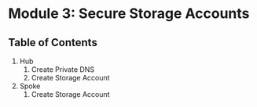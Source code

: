 # Module 3: Secure Storage Accounts

## Table of Contents

1. Hub
   1. Create Private DNS
   1. Create Storage Account
1. Spoke
   1. Create Storage Account

